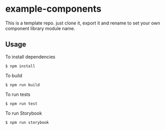 # example-components

This is a template repo. just clone it, export it and rename to set your own component library module name.

## Usage

To install dependencies
``` 
$ npm install
```

To build
```
$ npm run build 
```

To run tests
```
$ npm run test
```

To run Storybook
``` 
$ npm run storybook
```
